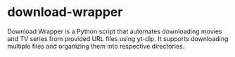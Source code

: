 # download-wrapper
Download Wrapper is a Python script that automates downloading movies and TV series from provided URL files using yt-dlp. It supports downloading multiple files and organizing them into respective directories.
